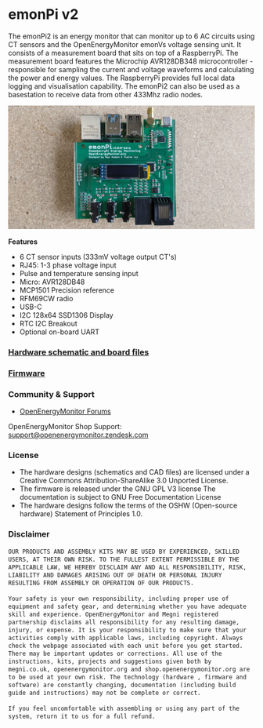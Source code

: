 # emonPi v2

The emonPi2 is an energy monitor that can monitor up to 6 AC circuits using CT sensors and the OpenEnergyMonitor emonVs voltage sensing unit. It consists of a measurement board that sits on top of a RaspberryPi. The measurement board features the Microchip AVR128DB348 microcontroller - responsible for sampling the current and voltage waveforms and calculating the power and energy values. The RaspberryPi provides full local data logging and visualisation capability. The emonPi2 can also be used as a basestation to receive data from other 433Mhz radio nodes.

![board](emonPi2.jpg)

**Features**

- 6 CT sensor inputs (333mV voltage output CT's)
- RJ45: 1-3 phase voltage input
- Pulse and temperature sensing input
- Micro: AVR128DB48
- MCP1501 Precision reference
- RFM69CW radio
- USB-C
- I2C 128x64 SSD1306 Display
- RTC I2C Breakout
- Optional on-board UART

### [Hardware schematic and board files](hardware)

### [Firmware](firmware)

### Community & Support

- [OpenEnergyMonitor Forums](https://community.openenergymonitor.org)

OpenEnergyMonitor Shop Support: support@openenergymonitor.zendesk.com

### License

- The hardware designs (schematics and CAD files) are licensed under a Creative Commons Attribution-ShareAlike 3.0 Unported License.
- The firmware is released under the GNU GPL V3 license The documentation is subject to GNU Free Documentation License
- The hardware designs follow the terms of the OSHW (Open-source hardware) Statement of Principles 1.0.

### Disclaimer

```
OUR PRODUCTS AND ASSEMBLY KITS MAY BE USED BY EXPERIENCED, SKILLED USERS, AT THEIR OWN RISK. TO THE FULLEST EXTENT PERMISSIBLE BY THE APPLICABLE LAW, WE HEREBY DISCLAIM ANY AND ALL RESPONSIBILITY, RISK, LIABILITY AND DAMAGES ARISING OUT OF DEATH OR PERSONAL INJURY RESULTING FROM ASSEMBLY OR OPERATION OF OUR PRODUCTS.

Your safety is your own responsibility, including proper use of equipment and safety gear, and determining whether you have adequate skill and experience. OpenEnergyMonitor and Megni registered partnership disclaims all responsibility for any resulting damage, injury, or expense. It is your responsibility to make sure that your activities comply with applicable laws, including copyright. Always check the webpage associated with each unit before you get started. There may be important updates or corrections. All use of the instructions, kits, projects and suggestions given both by megni.co.uk, openenergymonitor.org and shop.openenergymonitor.org are to be used at your own risk. The technology (hardware , firmware and software) are constantly changing, documentation (including build guide and instructions) may not be complete or correct.

If you feel uncomfortable with assembling or using any part of the system, return it to us for a full refund.
```
